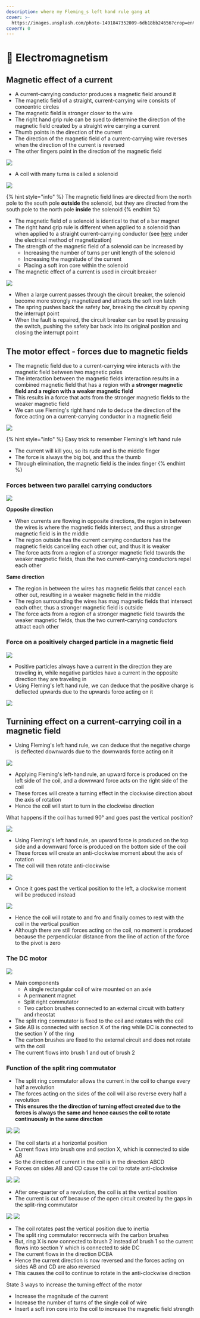 ```yaml
---
description: where my Fleming_s left hand rule gang at
cover: >-
  https://images.unsplash.com/photo-1491847352009-6db18bb24656?crop=entropy&cs=tinysrgb&fm=jpg&ixid=MnwxOTcwMjR8MHwxfHNlYXJjaHwxfHxjYXIlMjBtb3Rpb24lMjBibHVyfGVufDB8fHx8MTY2MDExNzYxMg&ixlib=rb-1.2.1&q=80
coverY: 0
---
```


# 🧲 Electromagnetism

## Magnetic effect of a current

* A current-carrying conductor produces a magnetic field around it
* The magnetic field of a straight, current-carrying wire consists of concentric circles
* The magnetic field is stronger closer to the wire
* The right hand grip rule can be sued to determine the direction of the magnetic field created by a straight wire carrying a current
* Thumb points in the direction of the current
* The direction of the magnetic field of a current-carrying wire reverses when the direction of the current is reversed
* The other fingers point in the direction of the magnetic field

![](<../.gitbook/assets/image (35).png>)

* A coil with many turns is called a solenoid

![](<../.gitbook/assets/image (14).png>)

{% hint style="info" %}
The magnetic field lines are directed from the north pole to the south pole **outside** the solenoid, but they are directed from the south pole to the north pole **inside** the solenoid&#x20;
{% endhint %}

* The magnetic field of a solenoid is identical to that of a bar magnet
* The right hand grip rule is different when applied to a solenoid than when applied to a straight current-carrying conductor (see [here](magnetism.md#magnetization-and-demagnetization) under the electrical method of magnetization)
* The strength of the magnetic field of a solenoid can be increased by
  * Increasing the number of turns per unit length of the solenoid
  * Increasing the magnitude of the current
  * Placing a soft iron core within the solenoid
* The magnetic effect of a current is used in circuit breaker

![](<../.gitbook/assets/image (53).png>)

* When a large current passes through the circuit breaker, the solenoid become more strongly magnetized and attracts the soft iron latch
* The spring pushes back the safety bar, breaking the circuit by opening the interrupt point
* When the fault is repaired, the circuit breaker can be reset by pressing the switch, pushing the safety bar back into its original position and closing the interrupt point

## The motor effect - forces due to magnetic fields

* The magnetic field due to a current-carrying wire interacts with the magnetic field between two magnetic poles
* The interaction between the magnetic fields interaction results in a combined magnetic field that has a region with a **stronger magnetic field and a region with a weaker magnetic field**
* This results in a force that acts from the stronger magnetic fields to the weaker magnetic field
* We can use Fleming's right hand rule to deduce the direction of the force acting on a current-carrying conductor in a magnetic field

![](<../.gitbook/assets/image (52).png>)

{% hint style="info" %}
Easy trick to remember Fleming's left hand rule

* The current will kill you, so its rude and is the middle finger
* The force is always the big boi, and thus the thumb
* Through elimination, the magnetic field is the index finger
{% endhint %}

### Forces between two parallel carrying conductors

![](<../.gitbook/assets/image (24).png>)

**Opposite direction**

* When currents are flowing in opposite directions,  the region in between the wires is where the magnetic fields intersect, and thus a stronger magnetic field is in the middle
* The region outside has the current carrying conductors has the magnetic fields cancelling each other out, and thus it is weaker
* The force acts from a region of a stronger magnetic field towards the weaker magnetic fields, thus the two current-carrying conductors repel each other

**Same direction**

* The region in between the wires has magnetic fields that cancel each other out, resulting in a weaker magnetic field in the middle
* The region surrounding the wires has mag magnetic fields that intersect each other, thus a stronger magnetic field is outside
* The force acts from a region of a stronger magnetic field towards the weaker magnetic fields, thus the two current-carrying conductors attract each other

### Force on a positively charged particle in a magnetic field

![](<../.gitbook/assets/image (32).png>)

* Positive particles always have a current in the direction they are traveling in, while negative particles have a current in the opposite direction they are traveling in
* Using Fleming's left hand rule, we can deduce that the positive charge is deflected upwards due to the upwards force acting on it

![](<../.gitbook/assets/image (30).png>)

## Turnining effect on a current-carrying coil in a magnetic field

* Using Fleming's left hand rule, we can deduce that the negative charge is deflected downwards due to the downwards force acting on it

![](<../.gitbook/assets/Screenshot 2022-08-10 165551.png>)

* Applying Fleming's left-hand rule, an upward force is produced on the left side of the coil, and a downward force acts on the right side of the coil
* These forces will create a turning effect in the clockwise direction about the axis of rotation
* Hence the coil will start to turn in the clockwise direction

What happens if the coil has turned 90° and goes past the vertical position?

![](<../.gitbook/assets/image (6).png>)

* Using Fleming's left hand rule, an upward force is produced on the top side and a downward force is produced on the bottom side of the coil
* These forces will create an anti-clockwise moment about the axis of rotation
* The coil will then rotate anti-clockwise

![](<../.gitbook/assets/image (12) (2).png>)

* Once it goes past the vertical position to the left, a clockwise moment will be produced instead

![](<../.gitbook/assets/image (2) (1).png>)

* Hence the coil will rotate to and fro and finally comes to rest with the coil in the vertical position
* Although there are still forces acting on the coil, no moment is produced because the perpendicular distance from the line of action of the force to the pivot is zero

### The DC motor

![](<../.gitbook/assets/image (17).png>)

* Main components
  * A single rectangular coil of wire mounted on an axle
  * A permanent magnet
  * Split right commutator
  * Two carbon brushes connected to an external circuit with battery and rheostat
* The split ring commutator is fixed to the coil and rotates with the coil
* Side AB is connected with section X of the ring while DC is connected to the section Y of the ring
* The carbon brushes are fixed to the external circuit and does not rotate with the coil
* The current flows into brush 1 and out of brush 2

### Function of the split ring commutator

* The split ring commutator allows the current in the coil to change every half a revolution
* The forces acting on the sides of the coil will also reverse every half a revolution
* **This ensures the the direction of turning effect created due to the forces is always the same and hence causes the coil to rotate continuously in the same direction**

![](https://media.discordapp.net/attachments/1000674790266384424/1006859795741024356/IMG\_4326.jpg?width=1440\&height=630) ![](<../.gitbook/assets/image (17).png>)

* The coil starts at a horizontal position
* Current flows into brush one and section X, which is connected to side AB
* So the direction of current in the coil is in the direction ABCD
* Forces on sides AB and CD cause the coil to rotate anti-clockwise

![](<../.gitbook/assets/image (20).png>) ![](<../.gitbook/assets/image (4) (2).png>)

* After one-quarter of a revolution, the coil is at the vertical position
* The current is cut off because of the open circuit created by the gaps in the split-ring commutator

![](<../.gitbook/assets/image (41).png>) ![](<../.gitbook/assets/image (48).png>)

* The coil rotates past the vertical position due to inertia
* The split ring commutator reconnects with the carbon brushes
* But, ring X is now connected to brush 2 instead of brush 1 so the current flows into section Y which is connected to side DC
* The current flows in the direction DCBA
* Hence the current direction is now reversed and the forces acting on sides AB and CD are also reversed
* This causes the coil to continue to rotate in the anti-clockwise direction

State 3 ways to increase the turning effect of the motor

* Increase the magnitude of the current
* Increase the number of turns of the single coil of wire
* Insert a soft iron core into the coil to increase the magnetic field strength
